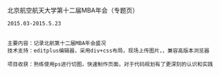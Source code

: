 ﻿<html lang="en"><head>
    <meta charset="UTF-8">
    <title></title>
</head>
<body marginheight="0"><p>北京航空航天大学第十二届MBA年会（专题页） 

</p>
<pre><code>2015.03-2015.5.23

主要内容：记录北航第十二届MBA年会盛况
技术支持：editplus编辑器，采用div+css布局，现场上传图片，，兼容高版本浏览器    
项目收获：熟练使用ps进行切图，快速制作页面，对于代码规划有了更深刻的认识和实践 </code></pre>
</body></html>
